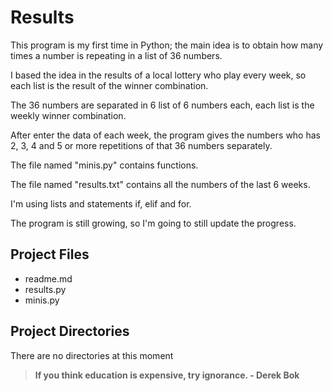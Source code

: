 # Results

This program is my first time in Python; the main idea is to obtain how many times a number is repeating in a list of 36 numbers.

I based the idea in the results of a local lottery who play every week, so each list is the result of the winner combination.

The 36 numbers are separated in 6 list of 6 numbers each, each list is the weekly winner combination.

After enter the data of each week, the program gives the numbers who has 2, 3, 4 and 5 or more repetitions of that 36 numbers separately.

The file named "minis.py" contains functions.

The file named "results.txt" contains all the numbers of the last 6 weeks.

I'm using lists and statements if, elif and for.

The program is still growing, so I'm going to still update the progress.
  

## Project Files
- readme.md
- results.py
- minis.py

## Project Directories
There are no directories at this moment
  
  
> **If you think education is expensive, try ignorance. - Derek Bok**